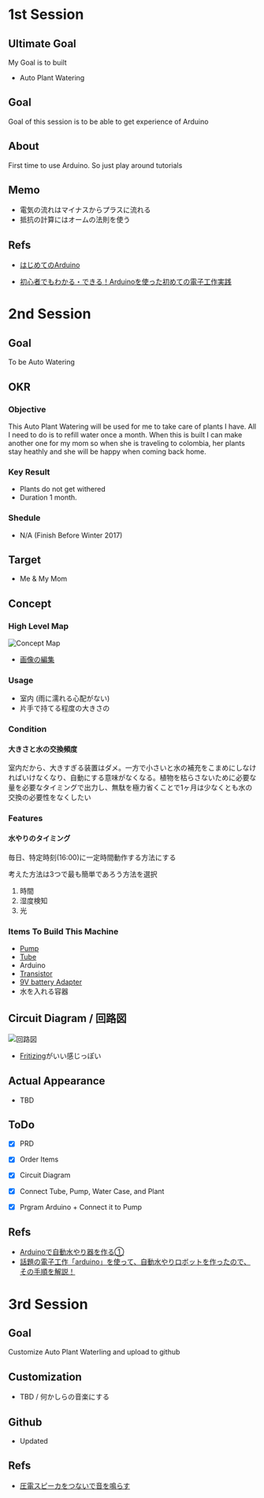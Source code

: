 # 1st Session
## Ultimate Goal
My Goal is to built
- Auto Plant Watering

## Goal
Goal of this session is to be able to get experience of Arduino

## About 
First time to use Arduino. So just play around tutorials 

## Memo
- 電気の流れはマイナスからプラスに流れる
- 抵抗の計算にはオームの法則を使う

## Refs
- [はじめてのArduino](http://make.bcde.jp/arduino/%E3%81%AF%E3%81%98%E3%82%81%E3%81%A6%E3%81%AEarduino/)

- [初心者でもわかる・できる！Arduinoを使った初めての電子工作実践](https://html5experts.jp/youtoy/12029/)


# 2nd Session
## Goal
To be Auto Watering

## OKR
### Objective
This Auto Plant Watering will be used for me to take care of plants I have. All I need to do is to refill water once a month. When this is built I can make another one for my mom so when she is traveling to colombia, her plants stay heathly and she will be happy when coming back home.

### Key Result
- Plants do not get withered
- Duration 1 month.

### Shedule
- N/A (Finish Before Winter 2017)

## Target 
- Me & My Mom

## Concept
### High Level Map
![Concept Map](https://docs.google.com/drawings/d/e/2PACX-1vTFQo-iySBzDA-zJgPkwokrVSwC7HaPRxsAgwFP146mXeGvUwkGdzYiUN5mjXoAIA-cYyYbR7i334ll/pub?w=960&h=720)

- [画像の編集](https://docs.google.com/drawings/d/1xpfxO-IV4z8-IKmQ-yroTyhCqfkhUmiDfcfY_mA_Hls/edit?usp=sharing)

### Usage
- 室内 (雨に濡れる心配がない)
- 片手で持てる程度の大きさの

### Condition
#### 大きさと水の交換頻度
室内だから、大きすぎる装置はダメ。一方で小さいと水の補充をこまめにしなければいけなくなり、自動にする意味がなくなる。植物を枯らさないために必要な量を必要なタイミングで出力し、無駄を極力省くことで1ヶ月は少なくとも水の交換の必要性をなくしたい

### Features
#### 水やりのタイミング
毎日、特定時刻(16:00)に一定時間動作する方法にする

考えた方法は3つで最も簡単であろう方法を選択

1. 時間
2. 湿度検知
3. 光


### Items To Build This Machine
- [Pump](https://www.amazon.co.jp/exec/obidos/ASIN/B00MCIPBO8/fl06-22/ref=nosim/)
- [Tube](https://www.amazon.co.jp/exec/obidos/ASIN/B002RV2LAW/fl06-22/ref=nosim/)
- Arduino
- [Transistor](https://www.amazon.co.jp/exec/obidos/ASIN/B00DTHJM32/fl06-22/ref=nosim/)
- [9V battery Adapter](https://www.amazon.co.jp/exec/obidos/ASIN/B00RFFNIJS/fl06-22/ref=nosim/)
- 水を入れる容器

## Circuit Diagram / 回路図
![回路図](http://2m3g1.com/wp-content/uploads/screenshot.849.png)

- [Fritizing](http://lab-b.jp/2014/09/28/fritzing/)がいい感じっぽい

## Actual Appearance
- TBD


## ToDo
- [x] PRD
- [x] Order Items
- [x] Circuit Diagram
- [x] Connect Tube, Pump, Water Case, and Plant
- [x] Prgram Arduino + Connect it to Pump


## Refs
- [Arduinoで自動水やり器を作る①](http://qiita.com/interestor/items/d59590b64820a8cf973e)
- [話題の電子工作「arduino」を使って、自動水やりロボットを作ったので、その手順を解説！](http://2m3g1.com/2693.html)



# 3rd Session
## Goal
Customize Auto Plant Waterling and upload to github

## Customization
- TBD / 何かしらの音楽にする

## Github
- Updated

## Refs
- [圧電スピーカをつないで音を鳴らす](http://www.geocities.jp/zattouka/GarageHouse/micon/Arduino/Melody/Melody.htm)
